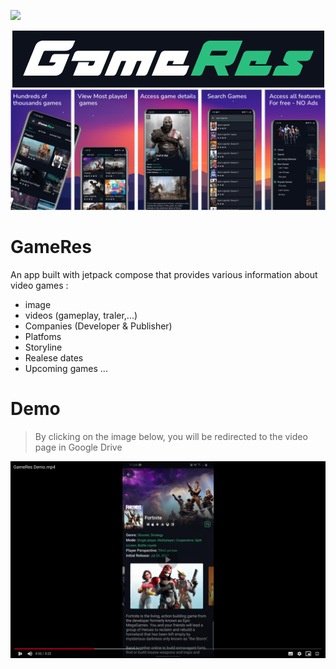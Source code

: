 <a href="https://play.google.com/store/apps/details?id=dev.berete.gameres"> <img src="https://raw.githubusercontent.com/mhemmings/play-store-button/fe50d360c5aa8b91279f451747268e8f92299e41/play-store-button.svg" width="200" /> </a>


<div align="center">
  <img src="https://github.com/sitatec/GameRes/blob/master/assets/logo.png?raw=true" widht="100%" alt="GameRes"/>
 <img src="https://github.com/sitatec/GameRes/blob/master/assets/store_listing_screenshots.png?raw=true" widht="100%" alt="GameRes - Screenshots"/>
</div>

# GameRes
An app built with jetpack compose that provides various information about video games :
 - image
 - videos (gameplay, traler,...)
 - Companies (Developer & Publisher)
 - Platfoms
 - Storyline
 - Realese dates
 - Upcoming games
 ...
 
 # Demo
 >By clicking on the image below, you will be redirected to the video page in Google Drive
 
 <a href="https://drive.google.com/file/d/1SClDs-j3FQDHH6zIDZAscZriu7MkOrYB/view?usp=sharing"> <img src="https://github.com/sitatec/GameRes/blob/master/assets/demo_video_thumbnail.png?raw=true" alt="GameRes Demo"/> </a>
